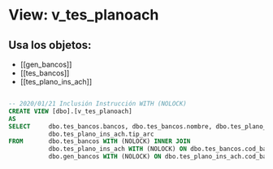 # View: v_tes_planoach

## Usa los objetos:
- [[gen_bancos]]
- [[tes_bancos]]
- [[tes_plano_ins_ach]]

```sql

-- 2020/01/21 Inclusión Instrucción WITH (NOLOCK)
CREATE VIEW [dbo].[v_tes_planoach]
AS
SELECT     dbo.tes_bancos.bancos, dbo.tes_bancos.nombre, dbo.tes_plano_ins_ach.cod_plan, dbo.tes_plano_ins_ach.des_plan, 
           dbo.tes_plano_ins_ach.tip_arc
FROM       dbo.tes_bancos WITH (NOLOCK) INNER JOIN
           dbo.tes_plano_ins_ach WITH (NOLOCK) ON dbo.tes_bancos.cod_ban = dbo.tes_plano_ins_ach.cod_ban INNER JOIN
           dbo.gen_bancos WITH (NOLOCK) ON dbo.tes_plano_ins_ach.cod_ban = dbo.gen_bancos.cod_ban

```
